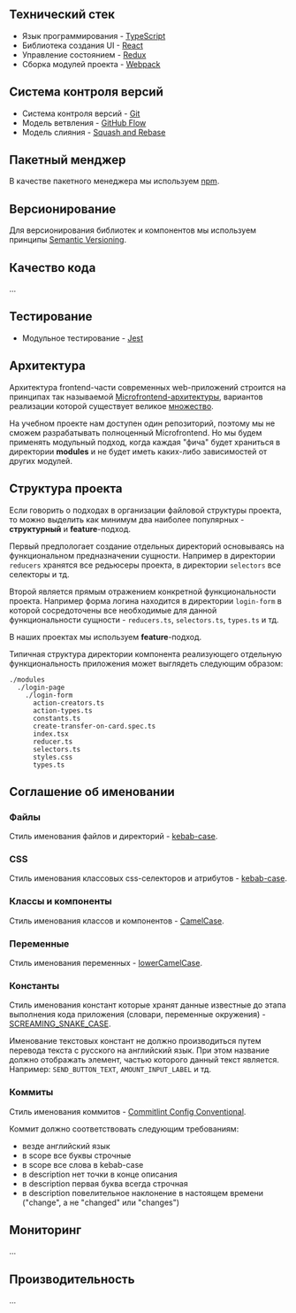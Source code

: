 ## Технический стек

- Язык программирования - [TypeScript](https://www.typescriptlang.org/)
- Библиотека создания UI - [React](https://reactjs.org/)
- Управление состоянием - [Redux](https://redux.js.org/)
- Сборка модулей проекта - [Webpack](https://webpack.js.org/)

## Система контроля версий

- Cистема контроля версий - [Git](https://git-scm.com/)
- Модель ветвления - [GitHub Flow](https://guides.github.com/introduction/flow/)
- Модель слияния - [Squash and Rebase](https://blog.carbonfive.com/always-squash-and-rebase-your-git-commits/)

## Пакетный менджер

В качестве пакетного менеджера мы используем [npm](https://www.npmjs.com/).

## Версионирование

Для версионирования библиотек и компонентов мы используем принципы [Semantic Versioning](https://semver.org/).

## Качество кода

...

## Тестирование

- Модульное тестирование - [Jest](https://jestjs.io/)

## Архитектура

Архитектура frontend-части современных web-приложений строится на принципах так называемой [Microfrontend-архитектуры](https://martinfowler.com/articles/micro-frontends.html), вариантов реализации которой существует великое [множество](https://martinfowler.com/articles/micro-frontends.html#IntegrationApproaches).

На учебном проекте нам доступен один репозиторий, поэтому мы не сможем разрабатывать полноценный Microfrontend. Но мы будем применять модульный подход, когда каждая "фича" будет храниться в директории **modules** и не будет иметь каких-либо зависимостей от других модулей.

## Структура проекта

Если говорить о подходах в организации файловой структуры проекта, то можно выделить как минимум два наиболее популярных - **структурный** и **feature**-подход.

Первый предпологает создание отдельных директорий основываясь на функциональном предназначении сущности. Например в директории `reducers` хранятся все редьюсеры проекта, в директории `selectors` все селекторы и тд.

Второй является прямым отражением конкретной функциональности проекта. Например форма логина находится в директории `login-form` в которой сосредоточены все необходимые для данной функциональности сущности - `reducers.ts`, `selectors.ts`, `types.ts` и тд.

В наших проектах мы используем **feature**-подход.

Типичная структура директории компонента реализующего отдельную функциональность приложения может выглядеть следующим образом:

```
./modules
  ./login-page
    ./login-form
      action-creators.ts
      action-types.ts
      constants.ts
      create-transfer-on-card.spec.ts
      index.tsx
      reducer.ts
      selectors.ts
      styles.css
      types.ts
```

## Соглашение об именовании

### Файлы

Стиль именования файлов и директорий - [kebab-case](https://ru.wikipedia.org/wiki/Snake_case).

### CSS

Стиль именования классовых css-селекторов и атрибутов - [kebab-case](https://ru.wikipedia.org/wiki/Snake_case).

### Классы и компоненты

Стиль именования классов и компонентов - [CamelCase](https://ru.wikipedia.org/wiki/CamelCase).

### Переменные

Стиль именования переменных - [lowerCamelCase](https://ru.wikipedia.org/wiki/CamelCase).

### Константы

Стиль именования констант которые хранят данные известные до этапа выполнения кода приложения (словари, переменные окружения) - [SCREAMING_SNAKE_CASE](https://ru.wikipedia.org/wiki/Snake_case).

Именование текстовых констант не должно производиться путем перевода текста с русского на английский язык. При этом название должно отображать элемент, частью которого данный текст является. Например: `SEND_BUTTON_TEXT`, `AMOUNT_INPUT_LABEL` и тд.

### Коммиты

Стиль именования коммитов - [Commitlint Config Conventional](https://github.com/conventional-changelog/commitlint/tree/master/@commitlint/config-conventional).

Коммит должно соответствовать следующим требованиям:

- везде английский язык
- в scope все буквы строчные
- в scope все слова в kebab-case
- в description нет точки в конце описания
- в description первая буква всегда строчная
- в description повелительное наклонение в настоящем времени ("change", а не "changed" или "changes")

## Мониторинг

...

## Производительность

...
